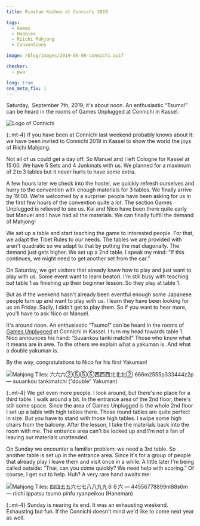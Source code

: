 ```yaml
---
title: Rinshan Kaihou at Connichi 2019

tags:
  - Games
  - Hobbies
  - Riichi Mahjong
  - Conventions

image: /blog/images/2019-09-09-connichi.avif

checker:
  - pwa

long: true
seo_meta_fix: 1
---
```

Saturday,  September 7th, 2019, it's about noon.
An enthusiastic “Tsumo!” can be heard in the rooms of Games Unplugged at Connichi in Kassel.

<picture>
  <source srcset="{{ '/blog/images/2019-09-09-connichi.avif' | prepend: site.static_url | absolute_url }}" type="image/avif">
  <source srcset="{{ '/blog/images/2019-09-09-connichi.webp' | prepend: site.static_url | absolute_url }}" type="image/webp">
  <img loading="lazy" src="{{ '/blog/images/2019-09-09-connichi.png' | prepend: site.static_url | absolute_url }}" alt="Logo of Connichi">
</picture>

{:.mt-4}
If you have been at Connichi last weekend probably knows about it: we have been invited to Connichi 2019 in Kassel to show the world the joys of Riichi Mahjong.

Not all of us could get a day off.
So Manuel and I left Cologne for Kassel at 15:00.
We have 5 Sets and 4 Junkmats with us.
We planned for a maximum of 2 to 3 tables but it never hurts to have some extra.

A few hours later we check into the hostel, we quickly refresh ourselves and hurry to the convention with enough materials for 3 tables.
We finally arrive by 19:00.
We're welcomed by a surprise: people have been asking for us in the first few hours of the convention quite a lot.
The section Games Unplugged is relieved to see us.
Kai and Nico have been there quite early but Manuel and I have had all the materials.
We can finally fulfill the demand of Mahjong!

We set up a table and start teaching the game to interested people.
For that, we adapt the Tibet Rules to our needs.
The tables we are provided with aren't quadratic so we adapt to that by putting the mat diagonally.
The demand just gets higher.
We set up a 2nd table.
I speak my mind: “If this continues, we might need to get another set from the car.”

On Saturday, we get visitors that already knew how to play and just want to play with us.
Some event want to learn beatori.
I'm still busy with teaching but table 1 as finishing up their beginner lesson.
So they play at table 1.

But as if the weekend hasn't already been eventful enough some Japanese people turn up and want to play with us.
I learn they have been looking for us on Friday.
Sadly, I didn't get to play them.
So if you want to hear more, you'll have to ask Nico or Manuel.

It's around noon.
An enthusiastic “Tsumo!” can be heard in the rooms of [Games Unplugged](https://www.connichi.de/programm/games-unplugged/) at Connichi in Kassel.
I turn my head towards table 1.
Nico announces his hand: “Suuankou tanki matchi!”
Those who know what it means are in awe.
To the others we explain what a yakuman is. And what a double yakuman is.

By the way, congratulations to Nico for his first Yakuman!

<picture>
  <source srcset="{{ '/blog/images/2019-09-09-suuankou-tanki.avif' | prepend: site.static_url | absolute_url }}" type="image/avif">
  <source srcset="{{ '/blog/images/2019-09-09-suuankou-tanki.webp' | prepend: site.static_url | absolute_url }}" type="image/webp">
  <img loading="lazy" src="{{ '/blog/images/2019-09-09-suuankou-tanki.jpg' | prepend: site.static_url | absolute_url }}" alt="Mahjong Tiles: 六六六➁➄➄➄西西西北北北➁ 666m2555p333444z2p — suuankou tankimatchi (“double” Yakuman) ">
</picture>

{:.mt-4}
We get even more people.
I look around, but there's no place for a third table.
I walk around a bit.
In the entrance area of the 2nd floor, there's still some space.
Since the area of Games Unplugged is the whole 2nd floor I set up a table with high tables there.
Those round tables are quite perfect in size.
But you have to stand with those high tables.
I swipe some high chairs from the balcony.
After the lesson, I take the materials back into the room with me.
The entrance area can't be locked up and I'm not a fan of leaving our materials unattended.

On Sunday we encounter a familiar problem: we need a 3rd table.
So another table is set up in the entrance area.
Since it's for a group of people that already play I leave them and visit once in a while.
A little later I'm being called outside: “Thai, can you come quickly? We need help with scoring.”
Of course, I get out to help. Huh? A very rare hand awaits me:

<picture>
  <source srcset="{{ '/blog/images/2019-09-09-ryanpeikou.avif' | prepend: site.static_url | absolute_url }}" type="image/avif">
  <source srcset="{{ '/blog/images/2019-09-09-ryanpeikou.webp' | prepend: site.static_url | absolute_url }}" type="image/webp">
  <img loading="lazy" src="{{ '/blog/images/2019-09-09-ryanpeikou.jpg' | prepend: site.static_url | absolute_url }}" alt="Mahjong Tiles: 四四五五六七七八八九九８８六 — 44556778899m88s6m — riichi ippatsu tsumo pinfu ryanpeikou (Haneman) ">
</picture>

{:.mt-4}
Sunday is nearing its end.
It was an exhausting weekend.
Exhausting but fun.
If the Connichi doesn't mind we'd like to come next year as well.
